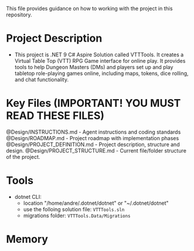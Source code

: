 ﻿This file provides guidance on how to working with the project in this repository.

# Project Description

- This project is .NET 9 C# Aspire Solution called VTTTools.
It creates a Virtual Table Top (VTT) RPG Game interface for online play. It provides tools to help Dungeon Masters (DMs) and players set up and play tabletop role-playing games online, including maps, tokens, dice rolling, and chat functionality.

# Key Files (**IMPORTANT!** YOU MUST READ THESE FILES)

@Design/INSTRUCTIONS.md - Agent instructions and coding standards
@Design/ROADMAP.md - Project roadmap with implementation phases
@Design/PROJECT_DEFINITION.md - Project description, structure and design.
@Design/PROJECT_STRUCTURE.md - Current file/folder structure of the project.

# Tools

- dotnet CLI:
  - location "/home/andre/.dotnet/dotnet" or "~/.dotnet/dotnet"
  - use the folloing solution file: `VTTTools.sln`
  - migrations folder: `VTTTools.Data/Migrations`

# Memory

